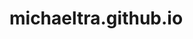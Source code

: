 # michaeltra.github.io
<!DOCTYPE html>
<html lang="en">
  <head>
    <meta charset="utf-8">
    <link rel="stylesheet"
      href="https://cdnjs.cloudflare.com/ajax/libs/bulma/0.5.3/css/bulma.css">
    <link rel="stylesheet" href="../public/styles.css" />
    <title>???</title>
  </head>
  <body>
    <div id="app"></div>
    <script src="/dist/build.js"></script>
  </body>
</html>
